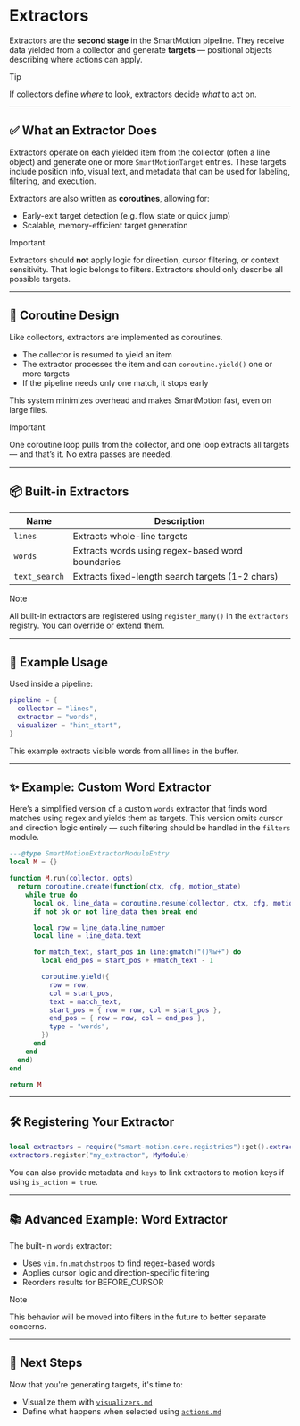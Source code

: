 # Extractors

Extractors are the **second stage** in the SmartMotion pipeline. They receive data yielded from a collector and generate **targets** — positional objects describing where actions can apply.

> [!TIP]
> If collectors define _where_ to look, extractors decide _what_ to act on.

---

## ✅ What an Extractor Does

Extractors operate on each yielded item from the collector (often a line object) and generate one or more `SmartMotionTarget` entries. These targets include position info, visual text, and metadata that can be used for labeling, filtering, and execution.

Extractors are also written as **coroutines**, allowing for:

- Early-exit target detection (e.g. flow state or quick jump)
- Scalable, memory-efficient target generation

> [!IMPORTANT]
> Extractors should **not** apply logic for direction, cursor filtering, or context sensitivity. That logic belongs to filters. Extractors should only describe all possible targets.

---

## 🧠 Coroutine Design

Like collectors, extractors are implemented as coroutines.

- The collector is resumed to yield an item
- The extractor processes the item and can `coroutine.yield()` one or more targets
- If the pipeline needs only one match, it stops early

This system minimizes overhead and makes SmartMotion fast, even on large files.

> [!IMPORTANT]
> One coroutine loop pulls from the collector, and one loop extracts all targets — and that’s it. No extra passes are needed.

---

## 📦 Built-in Extractors

| Name          | Description                                      |
| ------------- | ------------------------------------------------ |
| `lines`       | Extracts whole-line targets                      |
| `words`       | Extracts words using regex-based word boundaries |
| `text_search` | Extracts fixed-length search targets (1-2 chars) |

> [!NOTE]
> All built-in extractors are registered using `register_many()` in the `extractors` registry. You can override or extend them.

---

## 🧱 Example Usage

Used inside a pipeline:

```lua
pipeline = {
  collector = "lines",
  extractor = "words",
  visualizer = "hint_start",
}
```

This example extracts visible words from all lines in the buffer.

---

## ✨ Example: Custom Word Extractor

Here’s a simplified version of a custom `words` extractor that finds word matches using regex and yields them as targets. This version omits cursor and direction logic entirely — such filtering should be handled in the `filters` module.

```lua
---@type SmartMotionExtractorModuleEntry
local M = {}

function M.run(collector, opts)
  return coroutine.create(function(ctx, cfg, motion_state)
    while true do
      local ok, line_data = coroutine.resume(collector, ctx, cfg, motion_state)
      if not ok or not line_data then break end

      local row = line_data.line_number
      local line = line_data.text

      for match_text, start_pos in line:gmatch("()%w+") do
        local end_pos = start_pos + #match_text - 1

        coroutine.yield({
          row = row,
          col = start_pos,
          text = match_text,
          start_pos = { row = row, col = start_pos },
          end_pos = { row = row, col = end_pos },
          type = "words",
        })
      end
    end
  end)
end

return M
```

---

## 🛠 Registering Your Extractor

```lua
local extractors = require("smart-motion.core.registries"):get().extractors
extractors.register("my_extractor", MyModule)
```

You can also provide metadata and `keys` to link extractors to motion keys if using `is_action = true`.

---

## 📚 Advanced Example: Word Extractor

The built-in `words` extractor:

- Uses `vim.fn.matchstrpos` to find regex-based words
- Applies cursor logic and direction-specific filtering
- Reorders results for BEFORE_CURSOR

> [!NOTE]
> This behavior will be moved into filters in the future to better separate concerns.

---

## 🔗 Next Steps

Now that you're generating targets, it's time to:

- Visualize them with [`visualizers.md`](./visualizers.md)
- Define what happens when selected using [`actions.md`](./actions.md)
